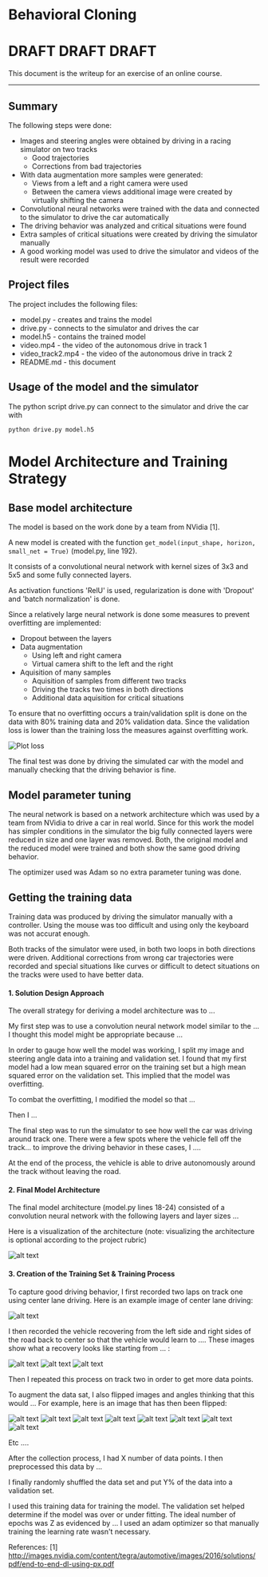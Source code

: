 [//]: # (Image References)

[image1]: ./examples/placeholder.png "Model Visualization"
[image2]: ./images/simulator_manual.jpg "Simulator manual"
[image3]: ./images/simulator_autonomous.jpg "Simulator autonomous"
[image4]: ./images/difficult_situation_track1_01.jpg "Difficult situation"
[image5]: ./images/difficult_situation_track1_02.jpg "Difficult situation"
[image6]: ./images/difficult_situation_track1_03.jpg "Difficult situation"
[image7]: ./images/difficult_situation_track2_01.jpg "Difficult situation"
[image12]: ./images/difficult_situation_track2_02.jpg "Difficult situation"
[image13]: ./images/difficult_situation_track2_03.jpg "Difficult situation"
[image14]: ./images/difficult_situation_track2_04.jpg "Difficult situation"
[image8]: ./images/augmentation_example_01.jpg "Augmentation example"
[image9]: ./images/augmentation_example_02.jpg "Augmentation example"
[image10]: ./images/augmentation_example_03.jpg "Augmentation: flip"
[image_plot_loss]: ./images/plot_loss.png "Plot loss"

# **Behavioral Cloning** 

# DRAFT DRAFT DRAFT

This document is the writeup for an exercise of an online course.

---

## Summary

The following steps were done:
* Images and steering angles were obtained by driving in a racing simulator on two tracks
    * Good trajectories
    * Corrections from bad trajectories
* With data augmentation more samples were generated:
    * Views from a left and a right camera were used
    * Between the camera views additional image were created by virtually shifting the camera
* Convolutional neural networks were trained with the data and connected to the simulator to drive the car automatically
* The driving behavior was analyzed and critical situations were found
* Extra samples of critical situations were created by driving the simulator manually
* A good working model was used to drive the simulator and videos of the result were recorded

## Project files

The project includes the following files:
* model.py - creates and trains the model
* drive.py - connects to the simulator and drives the car
* model.h5 - contains the trained model
* video.mp4 - the video of the autonomous drive in track 1
* video_track2.mp4 - the video of the autonomous drive in track 2
* README.md - this document

## Usage of the model and the simulator

The python script drive.py can connect to the simulator and drive the car with

```sh
python drive.py model.h5
```


# Model Architecture and Training Strategy

## Base model architecture

The model is based on the work done by a team from NVidia [1].

A new model is created with the function `get_model(input_shape, horizon, small_net = True)` (model.py, line 192).

It consists of a convolutional neural network with kernel sizes of 3x3 and 5x5 and some fully connected layers.

As activation functions 'RelU' is used, regularization is done with 'Dropout' and 'batch normalization' is done.

Since a relatively large neural network is done some measures to prevent overfitting are implemented:

* Dropout between the layers
* Data augmentation
    * Using left and right camera
    * Virtual camera shift to the left and the right
* Aquisition of many samples
    * Aquisition of samples from different two tracks
    * Driving the tracks two times in both directions
    * Additional data aquisition for critical situations

To ensure that no overfitting occurs a train/validation split is done on the data with 80% training data and 20% validation data. Since the validation loss is lower than the training loss the measures against overfitting work.

![Plot loss][image_plot_loss]

The final test was done by driving the simulated car with the model and manually checking that the driving behavior is fine.

## Model parameter tuning

The neural network is based on a network architecture which was used by a team from NVidia to drive a car in real world. Since for this work the model has simpler conditions in the simulator the big fully connected layers were reduced in size and one layer was removed. Both, the original model and the reduced model were trained and both show the same good driving behavior.

The optimizer used was Adam so no extra parameter tuning was done.

## Getting the training data

Training data was produced by driving the simulator manually with a controller. Using the mouse was too difficult and using only the keyboard was not accurat enough.

Both tracks of the simulator were used, in both two loops in both directions were driven. Additional corrections from wrong car trajectories were recorded and special situations like curves or difficult to detect situations on the tracks were used to have better data.


#### 1. Solution Design Approach

The overall strategy for deriving a model architecture was to ...

My first step was to use a convolution neural network model similar to the ... I thought this model might be appropriate because ...

In order to gauge how well the model was working, I split my image and steering angle data into a training and validation set. I found that my first model had a low mean squared error on the training set but a high mean squared error on the validation set. This implied that the model was overfitting. 

To combat the overfitting, I modified the model so that ...

Then I ... 

The final step was to run the simulator to see how well the car was driving around track one. There were a few spots where the vehicle fell off the track... to improve the driving behavior in these cases, I ....

At the end of the process, the vehicle is able to drive autonomously around the track without leaving the road.

#### 2. Final Model Architecture

The final model architecture (model.py lines 18-24) consisted of a convolution neural network with the following layers and layer sizes ...

Here is a visualization of the architecture (note: visualizing the architecture is optional according to the project rubric)

![alt text][image1]

#### 3. Creation of the Training Set & Training Process

To capture good driving behavior, I first recorded two laps on track one using center lane driving. Here is an example image of center lane driving:

![alt text][image2]

I then recorded the vehicle recovering from the left side and right sides of the road back to center so that the vehicle would learn to .... These images show what a recovery looks like starting from ... :

![alt text][image3]
![alt text][image4]
![alt text][image5]

Then I repeated this process on track two in order to get more data points.

To augment the data sat, I also flipped images and angles thinking that this would ... For example, here is an image that has then been flipped:

![alt text][image6]
![alt text][image7]
![alt text][image8]
![alt text][image9]
![alt text][image10]
![alt text][image14]
![alt text][image12]
![alt text][image13]

Etc ....

After the collection process, I had X number of data points. I then preprocessed this data by ...


I finally randomly shuffled the data set and put Y% of the data into a validation set. 

I used this training data for training the model. The validation set helped determine if the model was over or under fitting. The ideal number of epochs was Z as evidenced by ... I used an adam optimizer so that manually training the learning rate wasn't necessary.

References:
[1] http://images.nvidia.com/content/tegra/automotive/images/2016/solutions/pdf/end-to-end-dl-using-px.pdf
